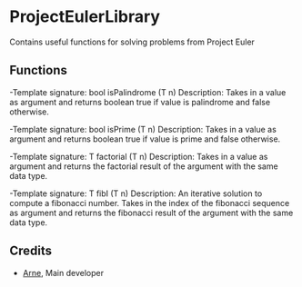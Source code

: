 # ProjectEulerLibrary
Contains useful functions for solving problems from Project Euler

## Functions
-Template signature: bool isPalindrome (T n)
Description: Takes in a value as argument and returns boolean true if value is palindrome and false otherwise.

-Template signature: bool isPrime (T n)
Description: Takes in a value as argument and returns boolean true if value is prime and false otherwise.

-Template signature: T factorial (T n)
Description: Takes in a value as argument and returns the factorial result of the argument with the same data type.

-Template signature: T fibI (T n)
Description: An iterative solution to compute a fibonacci number. Takes in the index of the fibonacci sequence as argument and returns the fibonacci result of the argument with the same data type.

## Credits
- [Arne](https://github.com/KFSPC8), Main developer
